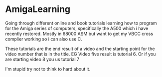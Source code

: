 # AmigaLearning
Going through different online and book tutorials learning how to program for the Amiga series of computers, specifically the A500 
which i have recently restored. Mostly in 68000 ASM but want to get my VBCC cross complier working so i can also use C.

These tutorials are the end result of a video and the starting point for the video number that is in the title. EG Video five result is tutorial 6. 
Or if you are starting video 8 you us tutorial 7

I'm stupid try not to think to hard about it.
